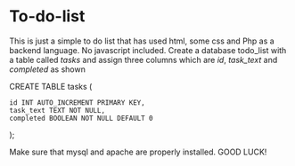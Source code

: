 # To-do-list
This is just a simple to do list that has used html, some css and Php as a backend language. No javascript included.
Create a database todo_list with a table called *tasks* and assign three columns which are *id*, *task_text* and *completed* as shown

CREATE TABLE tasks ( 

    id INT AUTO_INCREMENT PRIMARY KEY,
    task_text TEXT NOT NULL,
    completed BOOLEAN NOT NULL DEFAULT 0
);

Make sure that mysql and apache are properly installed.
GOOD LUCK!

